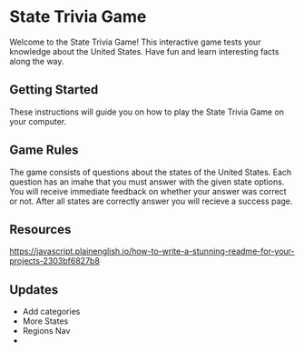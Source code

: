 # State Trivia Game

Welcome to the State Trivia Game! This interactive game tests your knowledge about the United States. Have fun and learn interesting facts along the way.

## Getting Started

These instructions will guide you on how to play the State Trivia Game on your computer.

## Game Rules

The game consists of questions about the states of the United States.
Each question has an imahe that you must answer with the given state options.
You will receive immediate feedback on whether your answer was correct or not.
After all states are correctly answer you will recieve a success page.

## Resources

https://javascript.plainenglish.io/how-to-write-a-stunning-readme-for-your-projects-2303bf6827b8

## Updates

- Add categories
- More States
- Regions Nav
-
